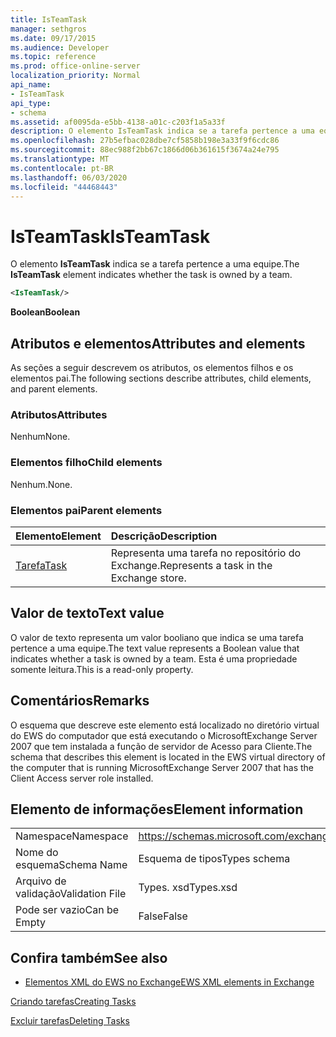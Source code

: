 ```yaml
---
title: IsTeamTask
manager: sethgros
ms.date: 09/17/2015
ms.audience: Developer
ms.topic: reference
ms.prod: office-online-server
localization_priority: Normal
api_name:
- IsTeamTask
api_type:
- schema
ms.assetid: af0095da-e5bb-4138-a01c-c203f1a5a33f
description: O elemento IsTeamTask indica se a tarefa pertence a uma equipe.
ms.openlocfilehash: 27b5efbac028dbe7cf5858b198e3a33f9f6cdc86
ms.sourcegitcommit: 88ec988f2bb67c1866d06b361615f3674a24e795
ms.translationtype: MT
ms.contentlocale: pt-BR
ms.lasthandoff: 06/03/2020
ms.locfileid: "44468443"
---
```

# <a name="isteamtask"></a><span data-ttu-id="85899-103">IsTeamTask</span><span class="sxs-lookup"><span data-stu-id="85899-103">IsTeamTask</span></span>

<span data-ttu-id="85899-104">O elemento **IsTeamTask** indica se a tarefa pertence a uma equipe.</span><span class="sxs-lookup"><span data-stu-id="85899-104">The **IsTeamTask** element indicates whether the task is owned by a team.</span></span> 
  
```xml
<IsTeamTask/>
```

 <span data-ttu-id="85899-105">**Boolean**</span><span class="sxs-lookup"><span data-stu-id="85899-105">**Boolean**</span></span>
## <a name="attributes-and-elements"></a><span data-ttu-id="85899-106">Atributos e elementos</span><span class="sxs-lookup"><span data-stu-id="85899-106">Attributes and elements</span></span>

<span data-ttu-id="85899-107">As seções a seguir descrevem os atributos, os elementos filhos e os elementos pai.</span><span class="sxs-lookup"><span data-stu-id="85899-107">The following sections describe attributes, child elements, and parent elements.</span></span>
  
### <a name="attributes"></a><span data-ttu-id="85899-108">Atributos</span><span class="sxs-lookup"><span data-stu-id="85899-108">Attributes</span></span>

<span data-ttu-id="85899-109">Nenhum</span><span class="sxs-lookup"><span data-stu-id="85899-109">None.</span></span>
  
### <a name="child-elements"></a><span data-ttu-id="85899-110">Elementos filho</span><span class="sxs-lookup"><span data-stu-id="85899-110">Child elements</span></span>

<span data-ttu-id="85899-111">Nenhum.</span><span class="sxs-lookup"><span data-stu-id="85899-111">None.</span></span>
  
### <a name="parent-elements"></a><span data-ttu-id="85899-112">Elementos pai</span><span class="sxs-lookup"><span data-stu-id="85899-112">Parent elements</span></span>

|<span data-ttu-id="85899-113">**Elemento**</span><span class="sxs-lookup"><span data-stu-id="85899-113">**Element**</span></span>|<span data-ttu-id="85899-114">**Descrição**</span><span class="sxs-lookup"><span data-stu-id="85899-114">**Description**</span></span>|
|:-----|:-----|
|[<span data-ttu-id="85899-115">Tarefa</span><span class="sxs-lookup"><span data-stu-id="85899-115">Task</span></span>](task.md) <br/> |<span data-ttu-id="85899-116">Representa uma tarefa no repositório do Exchange.</span><span class="sxs-lookup"><span data-stu-id="85899-116">Represents a task in the Exchange store.</span></span>  <br/> |
   
## <a name="text-value"></a><span data-ttu-id="85899-117">Valor de texto</span><span class="sxs-lookup"><span data-stu-id="85899-117">Text value</span></span>

<span data-ttu-id="85899-118">O valor de texto representa um valor booliano que indica se uma tarefa pertence a uma equipe.</span><span class="sxs-lookup"><span data-stu-id="85899-118">The text value represents a Boolean value that indicates whether a task is owned by a team.</span></span> <span data-ttu-id="85899-119">Esta é uma propriedade somente leitura.</span><span class="sxs-lookup"><span data-stu-id="85899-119">This is a read-only property.</span></span>
  
## <a name="remarks"></a><span data-ttu-id="85899-120">Comentários</span><span class="sxs-lookup"><span data-stu-id="85899-120">Remarks</span></span>

<span data-ttu-id="85899-121">O esquema que descreve este elemento está localizado no diretório virtual do EWS do computador que está executando o MicrosoftExchange Server 2007 que tem instalada a função de servidor de Acesso para Cliente.</span><span class="sxs-lookup"><span data-stu-id="85899-121">The schema that describes this element is located in the EWS virtual directory of the computer that is running MicrosoftExchange Server 2007 that has the Client Access server role installed.</span></span>
  
## <a name="element-information"></a><span data-ttu-id="85899-122">Elemento de informações</span><span class="sxs-lookup"><span data-stu-id="85899-122">Element information</span></span>

|||
|:-----|:-----|
|<span data-ttu-id="85899-123">Namespace</span><span class="sxs-lookup"><span data-stu-id="85899-123">Namespace</span></span>  <br/> |https://schemas.microsoft.com/exchange/services/2006/types  <br/> |
|<span data-ttu-id="85899-124">Nome do esquema</span><span class="sxs-lookup"><span data-stu-id="85899-124">Schema Name</span></span>  <br/> |<span data-ttu-id="85899-125">Esquema de tipos</span><span class="sxs-lookup"><span data-stu-id="85899-125">Types schema</span></span>  <br/> |
|<span data-ttu-id="85899-126">Arquivo de validação</span><span class="sxs-lookup"><span data-stu-id="85899-126">Validation File</span></span>  <br/> |<span data-ttu-id="85899-127">Types. xsd</span><span class="sxs-lookup"><span data-stu-id="85899-127">Types.xsd</span></span>  <br/> |
|<span data-ttu-id="85899-128">Pode ser vazio</span><span class="sxs-lookup"><span data-stu-id="85899-128">Can be Empty</span></span>  <br/> |<span data-ttu-id="85899-129">False</span><span class="sxs-lookup"><span data-stu-id="85899-129">False</span></span>  <br/> |
   
## <a name="see-also"></a><span data-ttu-id="85899-130">Confira também</span><span class="sxs-lookup"><span data-stu-id="85899-130">See also</span></span>



- [<span data-ttu-id="85899-131">Elementos XML do EWS no Exchange</span><span class="sxs-lookup"><span data-stu-id="85899-131">EWS XML elements in Exchange</span></span>](ews-xml-elements-in-exchange.md)


[<span data-ttu-id="85899-132">Criando tarefas</span><span class="sxs-lookup"><span data-stu-id="85899-132">Creating Tasks</span></span>](https://msdn.microsoft.com/library/0ef97334-e8a0-4f67-a23a-dd9e2bbad49f%28Office.15%29.aspx)
  
[<span data-ttu-id="85899-133">Excluir tarefas</span><span class="sxs-lookup"><span data-stu-id="85899-133">Deleting Tasks</span></span>](https://msdn.microsoft.com/library/a3d7e25f-8a35-4901-b1d9-d31f418ab340%28Office.15%29.aspx)

